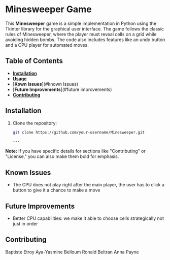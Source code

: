 # **Minesweeper Game**

This **Minesweeper** game is a simple implementation in Python using the Tkinter library for the graphical user interface. The game follows the classic rules of Minesweeper, where the player must reveal cells on a grid while avoiding hidden bombs. The code also includes features like an undo button and a CPU player for automated moves.

## Table of Contents

- [**Installation**](#installation)
- [**Usage**](#usage)
- [**Kown Issues**](#known Issues)
- [**Future Improvements**](#future improvements)
- [**Contributing**](#contributing)

## **Installation**

1. Clone the repository:

   ```bash
   git clone https://github.com/your-username/Minesweeper.git

   ---


**Note:** If you have specific details for sections like "Contributing" or "License," you can also make them bold for emphasis.


## **Known Issues**

- The CPU does not play right after the main player, the user has to click a button to give it a chance to make a move

## **Future Improvements**

- Better CPU capabilities: we make it able to choose cells strategically not just in order

## **Contributing**

Baptiste Etroy
Aya-Yasmine Belloum
Ronald Beltran
Anna Payne
